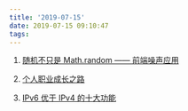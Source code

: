 ```yaml
---
title: '2019-07-15'
date: 2019-07-15 09:10:47
tags:
---
```


1. [随机不只是 Math.random —— 前端噪声应用](https://juejin.im/post/5d285648f265da1b942176d8)

2. [个人职业成长之路](https://mp.weixin.qq.com/s/-jAD9Rqd2Hh6J2I4_r0NZw)

3. [IPv6 优于 IPv4 的十大功能](https://juejin.im/post/5d254c9ef265da1b8a4f453c)